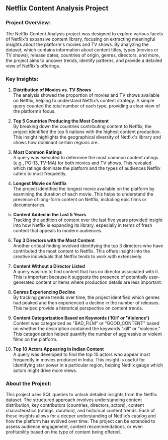 
## Netflix Content Analysis Project



### Project Overview:
The Netflix Content Analysis project was designed to explore various facets of Netflix's expansive content library, focusing on extracting meaningful insights about the platform's movies and TV shows. By analyzing the dataset, which contains information about content titles, types (movies or TV shows), release dates, countries of origin, genres, directors, and more, the project aims to uncover trends, identify patterns, and provide a detailed view of Netflix's offerings.

### Key Insights:

1. **Distribution of Movies vs. TV Shows**  
   The analysis showed the proportion of movies and TV shows available on Netflix, helping to understand Netflix’s content strategy. A simple query counted the total number of each type, providing a clear view of the platform’s focus.

2. **Top 5 Countries Producing the Most Content**  
   By breaking down the countries contributing content to Netflix, the project identified the top 5 nations with the highest content production. This insight highlights the geographical diversity of Netflix's library and shows how dominant certain regions are.

3. **Most Common Ratings**  
   A query was executed to determine the most common content ratings (e.g., PG-13, TV-MA) for both movies and TV shows. This revealed which ratings dominate the platform and the types of audiences Netflix caters to most frequently.

4. **Longest Movie on Netflix**  
   The project identified the longest movie available on the platform by examining the duration of each movie. This helps to understand the presence of long-form content on Netflix, including epic films or documentaries.

5. **Content Added in the Last 5 Years**  
   Tracking the addition of content over the last five years provided insight into how Netflix is expanding its library, especially in terms of fresh content that appeals to modern audiences.

6. **Top 3 Directors with the Most Content**  
   Another critical finding involved identifying the top 3 directors who have contributed the most content to Netflix. This offers insight into the creative individuals that Netflix tends to work with extensively.

7. **Content Without a Director Listed**  
   A query was run to find content that has no director associated with it. This is important because it suggests the presence of potentially user-generated content or items where production details are less important.

8. **Genres Experiencing Decline**  
   By tracking genre trends over time, the project identified which genres had peaked and then experienced a decline in the number of releases. This helped provide a historical perspective on content trends.

9. **Content Categorization Based on Keywords ('Kill' or 'Violence')**  
   Content was categorized as "BAD_FILM" or "GOOD_CONTENT" based on whether the description contained the keywords "kill" or "violence." This categorization helped quantify the number of aggressive or violent films on the platform.

10. **Top 10 Actors Appearing in Indian Content**  
   A query was developed to find the top 10 actors who appear most frequently in movies produced in India. This insight is useful for identifying star power in a particular region, helping Netflix gauge which actors might drive more views.

### About the Project:
This project uses SQL queries to unlock detailed insights from the Netflix dataset. The structured approach involves understanding content distribution, key contributors (countries, directors, actors), content characteristics (ratings, duration), and historical content trends. Each of these insights allows for a deeper understanding of Netflix’s catalog and how the platform has evolved over time. The project can be extended to assess audience engagement, content recommendations, or even profitability based on the type of content being offered.
